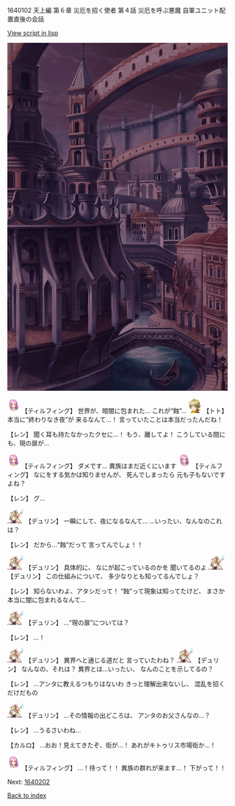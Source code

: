 1640102 天上編 第６章 災厄を招く使者 第４話 災厄を呼ぶ悪魔 自軍ユニット配置直後の会話

[View script in lisp](../scripts/1640102.txt)

![006_town2_TotalEclipse.png](../images/backgrounds/006_town2_TotalEclipse.png)

<img src="../images/units/101411.png" alt="101411.png" height="34"/>
【ティルフィング】
世界が、暗闇に包まれた…
これが“蝕”…

<img src="../images/units/4.png" alt="4.png" height="34"/>
【トト】
本当に“終わりなき夜”が
来るなんて…！
言っていたことは本当だったんだね！

【レン】
聞く耳も持たなかったクセに…！
もう、離してよ！
こうしている間にも、現の扉が…

<img src="../images/units/101411.png" alt="101411.png" height="34"/>
【ティルフィング】
ダメです…
異族はまだ近くにいます

<img src="../images/units/101411.png" alt="101411.png" height="34"/>
【ティルフィング】
なにをする気かは知りませんが、
死んでしまったら
元も子もないですよね？

【レン】
グ…

<img src="../images/units/0.png" alt="0.png" height="34"/>
【デュリン】
一瞬にして、夜になるなんて…
…いったい、なんなのこれは？

【レン】
だから…“蝕”だって
言ってんでしょ！！

<img src="../images/units/0.png" alt="0.png" height="34"/>
【デュリン】
具体的に、
なにが起こっているのかを
聞いてるのよ

<img src="../images/units/0.png" alt="0.png" height="34"/>
【デュリン】
この仕組みについて、
多少なりとも知ってるんでしょ？

【レン】
知らないわよ、アタシだって！
“蝕”って現象は知ってたけど、
まさか本当に闇に包まれるなんて…

<img src="../images/units/0.png" alt="0.png" height="34"/>
【デュリン】
…“現の扉”については？

【レン】
…！

<img src="../images/units/0.png" alt="0.png" height="34"/>
【デュリン】
異界へと通じる道だと
言っていたわね？

<img src="../images/units/0.png" alt="0.png" height="34"/>
【デュリン】
なんなの、それは？
異界とは…いったい、
なんのことを示してるの？

【レン】
…アンタに教えるつもりはないわ
きっと理解出来ないし、
混乱を招くだけだもの

<img src="../images/units/0.png" alt="0.png" height="34"/>
【デュリン】
…その情報の出どころは、
アンタのお父さんなの…？

【レン】
…うるさいわね…

【カルロ】
…おお！見えてきたぞ、街が…！
あれがキトゥリス市場街か…！

<img src="../images/units/101411.png" alt="101411.png" height="34"/>
【ティルフィング】
…！待って！！
異族の群れが来ます…！
下がって！！

Next: [1640202](1640202.md)

[Back to index](index.md)
